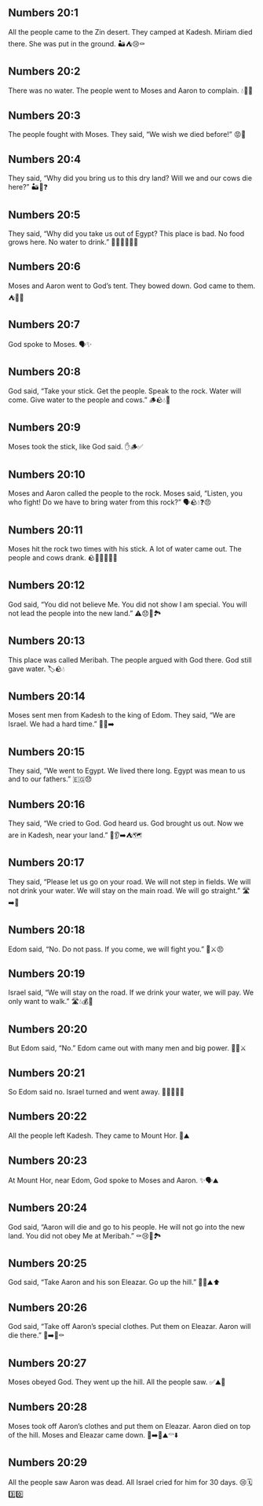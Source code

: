 ## Numbers 20:1
All the people came to the Zin desert. They camped at Kadesh. Miriam died there. She was put in the ground. 🏜️⛺️😢⚰️
## Numbers 20:2
There was no water. The people went to Moses and Aaron to complain. 💧🚫😠
## Numbers 20:3
The people fought with Moses. They said, “We wish we died before!” 😡💬
## Numbers 20:4
They said, “Why did you bring us to this dry land? Will we and our cows die here?” 🏜️🐄❓
## Numbers 20:5
They said, “Why did you take us out of Egypt? This place is bad. No food grows here. No water to drink.” 🍞🚫🍇🚫💧🚫
## Numbers 20:6
Moses and Aaron went to God’s tent. They bowed down. God came to them. ⛺️🙏✨
## Numbers 20:7
God spoke to Moses. 🗣️✨
## Numbers 20:8
God said, “Take your stick. Get the people. Speak to the rock. Water will come. Give water to the people and cows.” 🪵🪨💧🐄
## Numbers 20:9
Moses took the stick, like God said. ✋🪵✅
## Numbers 20:10
Moses and Aaron called the people to the rock. Moses said, “Listen, you who fight! Do we have to bring water from this rock?” 🗣️🪨💧❓😠
## Numbers 20:11
Moses hit the rock two times with his stick. A lot of water came out. The people and cows drank. 🪨🔨🔨💦🙂🐄
## Numbers 20:12
God said, “You did not believe Me. You did not show I am special. You will not lead the people into the new land.” ⚠️😞🚫🏞️
## Numbers 20:13
This place was called Meribah. The people argued with God there. God still gave water. 🏷️🪨💧
## Numbers 20:14
Moses sent men from Kadesh to the king of Edom. They said, “We are Israel. We had a hard time.” 📜👑➡️
## Numbers 20:15
They said, “We went to Egypt. We lived there long. Egypt was mean to us and to our fathers.” 🇪🇬😞
## Numbers 20:16
They said, “We cried to God. God heard us. God brought us out. Now we are in Kadesh, near your land.” 🙏👂➡️⛺️🗺️
## Numbers 20:17
They said, “Please let us go on your road. We will not step in fields. We will not drink your water. We will stay on the main road. We will go straight.” 🛣️➡️🙏
## Numbers 20:18
Edom said, “No. Do not pass. If you come, we will fight you.” 🚫⚔️😠
## Numbers 20:19
Israel said, “We will stay on the road. If we drink your water, we will pay. We only want to walk.” 🛣️💧💰🚶
## Numbers 20:20
But Edom said, “No.” Edom came out with many men and big power. 🚫👥⚔️
## Numbers 20:21
So Edom said no. Israel turned and went away. 🔄🚶‍♂️🚶‍♀️
## Numbers 20:22
All the people left Kadesh. They came to Mount Hor. 🧭⛰️
## Numbers 20:23
At Mount Hor, near Edom, God spoke to Moses and Aaron. ✨🗣️⛰️
## Numbers 20:24
God said, “Aaron will die and go to his people. He will not go into the new land. You did not obey Me at Meribah.” ⚰️😢🚫🏞️
## Numbers 20:25
God said, “Take Aaron and his son Eleazar. Go up the hill.” 👴👦⛰️⬆️
## Numbers 20:26
God said, “Take off Aaron’s special clothes. Put them on Eleazar. Aaron will die there.” 👕➡️👦⚰️
## Numbers 20:27
Moses obeyed God. They went up the hill. All the people saw. ✅⛰️👀
## Numbers 20:28
Moses took off Aaron’s clothes and put them on Eleazar. Aaron died on top of the hill. Moses and Eleazar came down. 👕➡️👦⛰️⚰️⬇️
## Numbers 20:29
All the people saw Aaron was dead. All Israel cried for him for 30 days. 😢🗓️3️⃣0️⃣

